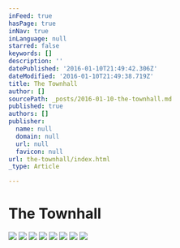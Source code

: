 ```yaml
---
inFeed: true
hasPage: true
inNav: true
inLanguage: null
starred: false
keywords: []
description: ''
datePublished: '2016-01-10T21:49:42.306Z'
dateModified: '2016-01-10T21:49:38.719Z'
title: The Townhall
author: []
sourcePath: _posts/2016-01-10-the-townhall.md
published: true
authors: []
publisher:
  name: null
  domain: null
  url: null
  favicon: null
url: the-townhall/index.html
_type: Article

---
```

# The Townhall
![](https://the-grid-user-content.s3-us-west-2.amazonaws.com/51adb53a-11dd-48b2-a1f3-29b67376bdf2.jpg)
![](https://the-grid-user-content.s3-us-west-2.amazonaws.com/d72700f4-6ef9-4012-8ef8-c0486503135f.jpg)
![](https://the-grid-user-content.s3-us-west-2.amazonaws.com/83e82b35-1b92-4af3-8760-14d02f64a819.jpg)
![](https://the-grid-user-content.s3-us-west-2.amazonaws.com/b364df64-500b-40c8-8ef0-57808fa4393f.jpg)
![](https://the-grid-user-content.s3-us-west-2.amazonaws.com/7cd9739e-e6f8-474f-8cda-4a1c037fe09a.JPG)
![](https://the-grid-user-content.s3-us-west-2.amazonaws.com/702a5a68-ef4f-4287-96c4-15e59103c605.JPG)
![](https://the-grid-user-content.s3-us-west-2.amazonaws.com/6365c44f-2409-4c31-bf4d-ca26b543ee9c.JPG)
![](https://the-grid-user-content.s3-us-west-2.amazonaws.com/e98f57a2-2fb6-47e9-b708-1d9702865335.jpg)